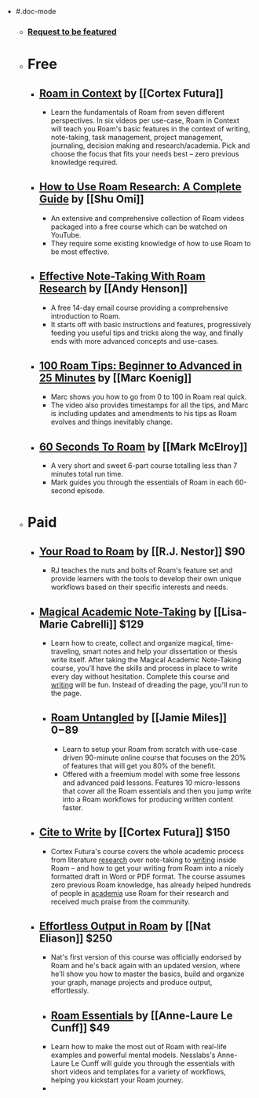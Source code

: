 - #.doc-mode
    - ### [Request to be featured](https://roamresearch.typeform.com/to/g5W8uCqz)
    - # Free
        - ## [Roam in Context](https://learn.cortexfutura.com/p/roam-research-coaching?utm_source=roamresearch&utm_medium=graph&utm_campaign=helpgraph) by [[Cortex Futura]]
            - Learn the fundamentals of Roam from seven different perspectives. In six videos per use-case, Roam in Context will teach you Roam's basic features in the context of writing, note-taking, task management, project management, journaling, decision making and research/academia. Pick and choose the focus that fits your needs best – zero previous knowledge required.
        - ## [How to Use Roam Research: A Complete Guide](https://www.youtube.com/playlist?list=PLralmZwl_8jJuJMIebWFqm6K5I20a5Qve) by [[Shu Omi]]
            - An extensive and comprehensive collection of Roam videos packaged into a free course which can be watched on YouTube.
            - They require some existing knowledge of how to use Roam to be most effective.
        - ## [Effective Note-Taking With Roam Research](https://roam.elaptics.co.uk/learn) by [[Andy Henson]]
            - A free 14-day email course providing a comprehensive introduction to Roam.
            - It starts off with basic instructions and features, progressively feeding you useful tips and tricks along the way, and finally ends with more advanced concepts and use-cases.
        - ## [100 Roam Tips: Beginner to Advanced in 25 Minutes](https://www.youtube.com/watch?v=4yXK9OMc2OU&feature=youtu.be) by [[Marc Koenig]]
            - Marc shows you how to go from 0 to 100 in Roam real quick.
            - The video also provides timestamps for all the tips, and Marc is including updates and amendments to his tips as Roam evolves and things inevitably change.
        - ## [60 Seconds To Roam](https://www.youtube.com/playlist?list=PL86ba93-ysP_u1i2D44yI9c_tJ5YyTNK-) by [[Mark McElroy]]
            - A very short and sweet 6-part course totalling less than 7 minutes total run time.
            - Mark guides you through the essentials of Roam in each 60-second episode.
    - # Paid
        - ## [Your Road to Roam](https://courses.rjnestor.com/p/your-road-to-roam) by [[R.J. Nestor]] $90
            - RJ teaches the nuts and bolts of Roam's feature set and provide learners with the tools to develop their own unique workflows based on their specific interests and needs.
        - ## [Magical Academic Note-Taking](https://roam-for-results.teachable.com/p/magical-academic-note-taking) by [[Lisa-Marie Cabrelli]] $129
            - Learn how to create, collect and organize magical, time-traveling, smart notes and help your dissertation or thesis write itself. After taking the Magical Academic Note-Taking course, you'll have the skills and process in place to write every day without hesitation. Complete this course and [writing]([[Writing]]) will be fun. Instead of dreading the page, you'll run to the page.
            - ## [Roam Untangled](https://www.jamoe.org/roam) by [[Jamie Miles]] $0-$89
                - Learn to setup your Roam from scratch with use-case driven 90-minute online course that focuses on the 20% of features that will get you 80% of the benefit.
                - Offered with a freemium model with some free lessons and advanced paid lessons.  Features 10 micro-lessons that cover all the Roam essentials and then you jump write into a Roam workflows for producing written content faster.
        - ## [Cite to Write](https://www.cortexfutura.com/p/cite-to-write/?utm_source=roamresearch&utm_medium=graph&utm_campaign=helpgraph) by [[Cortex Futura]] $150
            - Cortex Futura's course covers the whole academic process from literature [research]([[Research]]) over note-taking to [writing]([[Writing]]) inside Roam – and how to get your writing from Roam into a nicely formatted draft in Word or PDF format. The course assumes zero previous Roam knowledge, has already helped hundreds of people in [academia]([[Studying]]) use Roam for their research and received much praise from the community.
        - ## [Effortless Output in Roam](https://www.effortlessoutput.com) by [[Nat Eliason]] $250
            - Nat's first version of this course was officially endorsed by Roam and he's back again with an updated version, where he'll show you how to master the basics, build and organize your graph, manage projects and produce output, effortlessly.
            - ## [Roam Essentials](https://nesslabs.com/roam-essentials) by [[Anne-Laure Le Cunff]] $49
            - Learn how to make the most out of Roam with real-life examples and powerful mental models. Nesslabs's Anne-Laure Le Cunff will guide you through the essentials with short videos and templates for a variety of workflows, helping you kickstart your Roam journey.
            - 
